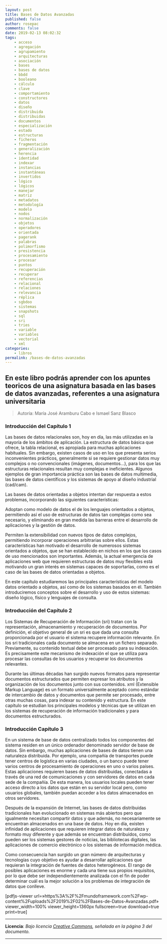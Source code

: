 ```yaml
---
layout: post
title: Bases de Datos Avanzadas
published: false
author: rosepac
comments: false
date: 2019-02-13 08:02:32
tags:
    - acceso
    - agregación
    - agrupamiento
    - arquitecturas
    - asociación
    - bases
    - bases de datos
    - bbdd
    - booleano
    - cálculo
    - clave
    - comportamiento
    - constructores
    - datos
    - diseño
    - distribuida
    - distribuidas
    - documentos
    - especialización
    - estado
    - estructuras
    - ficheros
    - fragmentación
    - generalización
    - herencia
    - identidad
    - indexar
    - instancias
    - instantáneas
    - invertidos
    - lógico
    - lógicos
    - manejar
    - matriz
    - metadatos
    - metodología
    - modelo
    - nodos
    - normalización
    - objetos
    - operadores
    - orientada
    - pagerank
    - palabras
    - polimorfismo
    - presistencia
    - procesamiento
    - procesar
    - puntos
    - recuperación
    - recuperar
    - referencias
    - relacional
    - relaciones
    - relevancia
    - réplica
    - sgbdoo
    - sistemas
    - snapshots
    - sql
    - sri
    - tries
    - variable
    - variables
    - vectorial
    - xml
categories:
    - libros
permalink: /bases-de-datos-avanzadas
---
```

## En este libro podrás aprender con los apuntes teoricos de una asignatura basada en las bases de datos avanzadas, referentes a una asignatura universitaria



> Autoría: María José Aramburu Cabo e Ismael Sanz Blasco

### Introducción del Capítulo 1

Las bases de datos relacionales son, hoy en día, las más utilizadas en la mayoría de los ámbitos de aplicación. La estructura de datos básica que ofrece, la tabla relacional, es apropiada para muchas aplicaciones habituales. Sin embargo, existen casos de uso en los que presenta serios inconvenientes prácticos, generalmente si se requiere gestionar datos muy complejos o no convencionales (imágenes, documentos&#8230;), para los que las estructuras relacionales resultan muy complejas e ineficientes. Algunos ejemplos de gran importancia práctica son las bases de datos multimedia, las bases de datos científicos y los sistemas de apoyo al diseño industrial (cad/cam).

Las bases de datos orientadas a objetos intentan dar respuesta a estos problemas, incorporando las siguientes características:

Adoptan como modelo de datos el de los lenguajes orientados a objetos, permitiendo así el uso de estructuras de datos tan complejas como sea necesario, y eliminando en gran medida las barreras entre el desarrollo de aplicaciones y la gestión de datos.
  
Permiten la extensibilidad con nuevos tipos de datos complejos, permitiendo incorporar operaciones arbitrarias sobre ellos. Estas características han motivado el desarrollo de numerosos sistemas orientados a objetos, que se han establecido en nichos en los que los casos de uso mencionados son importantes. Además, la actual emergencia de aplicaciones web que requieren estructuras de datos muy flexibles está motivando un gran interés en sistemas capaces de soportarlas, como es el caso de las bases de datos orientadas a objetos.

En este capítulo estudiaremos las principales características del modelo datos orientado a objetos, así como de los sistemas basados en él. También introduciremos conceptos sobre el desarrollo y uso de estos sistemas: diseño lógico, físico y lenguajes de consulta.

### Introducción del Capítulo 2

Los Sistemas de Recuperación de Información (sri) tratan con la representación, almacenamiento y recuperación de documentos. Por definición, el objetivo general de un sri es que dada una consulta proporcionada por el usuario el sistema recupere información relevante. En los sri tradicionales cada documento se almacena en un fichero separado. Previamente, su contenido textual debe ser procesado para su indexación. Es precisamente este mecanismo de indexación el que se utiliza para procesar las consultas de los usuarios y recuperar los documentos relevantes.

Durante las últimas décadas han surgido nuevos formatos para representar documentos estructurados que permiten expresar los atributos y la organización de los documentos junto con sus contenidos. xml (Extensible Markup Language) es un formato universalmente aceptado como estándar de intercambio de datos y documentos que permite ser procesado, entre otras muchas cosas, para indexar su contenido y estructura. En este capítulo se estudian los principales modelos y técnicas que se utilizan en los sistemas de recuperación de información tradicionales y para documentos estructurados.

### Introducción Capítulo 3

En un sistema de base de datos centralizado todos los componentes del sistema residen en un único ordenador denominado servidor de base de datos. Sin embargo, muchas aplicaciones de bases de datos tienen una naturaleza distribuida. Por ejemplo, una compañía de transportes puede tener centros de logística en varias ciudades, o un banco puede tener varios centros de procesamiento de operaciones en uno o varios países. Estas aplicaciones requieren bases de datos distribuidas, conectadas a través de una red de comunicaciones y con servidores de datos en cada sede de la compañía. De esta manera, los usuarios locales pueden tener acceso directo a los datos que están en su servidor local pero, como usuarios globales, también puedan acceder a los datos almacenados en otros servidores.

Después de la expansión de Internet, las bases de datos distribuidas tradicionales han evolucionado en sistemas más abiertos pero que igualmente necesitan compartir datos y que además, no necesariamente se encuentran almacenados en una base de datos. Hoy en día, existen infinidad de aplicaciones que requieren integrar datos de naturaleza y formato muy diferente y que además se encuentran distribuidos, como pueden ser los sistemas gestores de noticias, las bibliotecas digitales, las aplicaciones de comercio electrónico o los sistemas de información médica.

Como consecuencia han surgido un gran número de arquitecturas y tecnologías cuyo objetivo es ayudar a desarrollar aplicaciones que requieran la integración de fuentes de datos heterogéneos. El rango de posibles aplicaciones es enorme y cada una tiene sus propios requisitos, por lo que debe ser independientemente analizada con el fin de poder determinar cuál es la mejor solución a los problemas de integración de datos que conlleve.

[pdfjs-viewer url=&#187;https%3A%2F%2Fmundoframework.com%2Fwp-content%2Fuploads%2F2019%2F02%2FBases-de-Datos-Avanzadas.pdf&#187; viewer\_width=100% viewer\_height=1360px fullscreen=true download=true print=true]

* * *

**Licencia**: _Bajo licencia [Creative Commons][1], señalada en la página 3 del documento._

* * *

&nbsp;

 [1]: http://creativecommons.org/licenses/by-nc-sa/2.0/legalcode